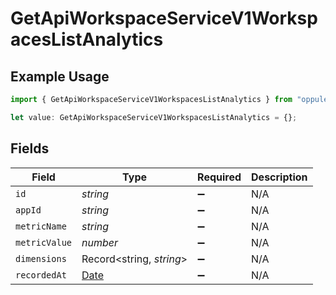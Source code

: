 # GetApiWorkspaceServiceV1WorkspacesListAnalytics

## Example Usage

```typescript
import { GetApiWorkspaceServiceV1WorkspacesListAnalytics } from "oppulence-backend-sdk/models/operations";

let value: GetApiWorkspaceServiceV1WorkspacesListAnalytics = {};
```

## Fields

| Field                                                                                         | Type                                                                                          | Required                                                                                      | Description                                                                                   |
| --------------------------------------------------------------------------------------------- | --------------------------------------------------------------------------------------------- | --------------------------------------------------------------------------------------------- | --------------------------------------------------------------------------------------------- |
| `id`                                                                                          | *string*                                                                                      | :heavy_minus_sign:                                                                            | N/A                                                                                           |
| `appId`                                                                                       | *string*                                                                                      | :heavy_minus_sign:                                                                            | N/A                                                                                           |
| `metricName`                                                                                  | *string*                                                                                      | :heavy_minus_sign:                                                                            | N/A                                                                                           |
| `metricValue`                                                                                 | *number*                                                                                      | :heavy_minus_sign:                                                                            | N/A                                                                                           |
| `dimensions`                                                                                  | Record<string, *string*>                                                                      | :heavy_minus_sign:                                                                            | N/A                                                                                           |
| `recordedAt`                                                                                  | [Date](https://developer.mozilla.org/en-US/docs/Web/JavaScript/Reference/Global_Objects/Date) | :heavy_minus_sign:                                                                            | N/A                                                                                           |